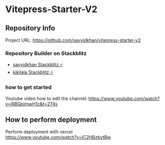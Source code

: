 # Vitepress-Starter-V2

## Repository Info

Project URL: https://github.com/sayyidkhan/vitepress-starter-v2

### Repository Builder on Stackblitz

- [sayyidkhan Stackblitz ⚡](https://stackblitz.com/edit/node-mdczxx?file=README.md)
- [kikilala Stackblitz ⚡](https://stackblitz.com/edit/node-afisg2?file=package.json)

### how to get started

Youtube video how to edit the channel:
https://www.youtube.com/watch?v=jRBQpjmwH1c&t=274s

## How to perform deployment

Perform deployment with vercel <br>
https://www.youtube.com/watch?v=lC2HBzbytBw
